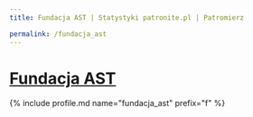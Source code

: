 ```yaml
---
title: Fundacja AST | Statystyki patronite.pl | Patromierz

permalink: /fundacja_ast
---
```


# [Fundacja AST](https://patronite.pl/fundacja_ast)

{% include profile.md name="fundacja_ast" prefix="f" %}
